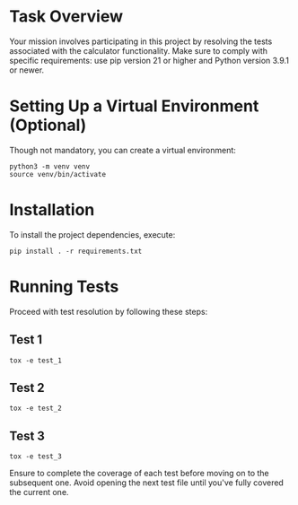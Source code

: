 # Task Overview

Your mission involves participating in this project by resolving the tests associated with the calculator functionality.
Make sure to comply with specific requirements: use pip version 21 or higher and Python version 3.9.1 or newer.

# Setting Up a Virtual Environment (Optional)

Though not mandatory, you can create a virtual environment:

```shell
python3 -m venv venv
source venv/bin/activate
```

# Installation

To install the project dependencies, execute:

```shell
pip install . -r requirements.txt
```

# Running Tests

Proceed with test resolution by following these steps:

## Test 1

```shell
tox -e test_1
```

## Test 2

```shell
tox -e test_2
```

## Test 3

```shell
tox -e test_3
```

Ensure to complete the coverage of each test before moving on to the subsequent one. Avoid opening the next test file
until you've fully covered the current one.
